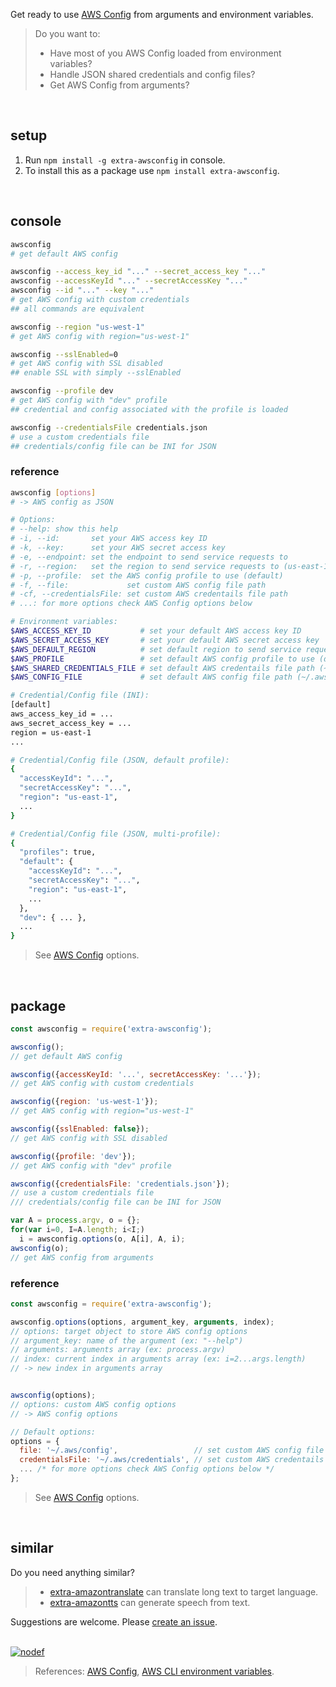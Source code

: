 Get ready to use [AWS Config] from arguments and environment variables.
> Do you want to:
> - Have most of you AWS Config loaded from environment variables?
> - Handle JSON shared credentials and config files?
> - Get AWS Config from arguments?
<br>


## setup

1. Run `npm install -g extra-awsconfig` in console.
2. To install this as a package use `npm install extra-awsconfig`.
<br>


## console

```bash
awsconfig
# get default AWS config

awsconfig --access_key_id "..." --secret_access_key "..."
awsconfig --accessKeyId "..." --secretAccessKey "..."
awsconfig --id "..." --key "..."
# get AWS config with custom credentials
## all commands are equivalent

awsconfig --region "us-west-1"
# get AWS config with region="us-west-1"

awsconfig --sslEnabled=0
# get AWS config with SSL disabled
## enable SSL with simply --sslEnabled

awsconfig --profile dev
# get AWS config with "dev" profile
## credential and config associated with the profile is loaded

awsconfig --credentialsFile credentials.json
# use a custom credentials file
## credentials/config file can be INI for JSON
```

### reference

```bash
awsconfig [options]
# -> AWS config as JSON

# Options:
# --help: show this help
# -i, --id:       set your AWS access key ID
# -k, --key:      set your AWS secret access key
# -e, --endpoint: set the endpoint to send service requests to
# -r, --region:   set the region to send service requests to (us-east-1)
# -p, --profile:  set the AWS config profile to use (default)
# -f, --file:             set custom AWS config file path
# -cf, --credentialsFile: set custom AWS credentails file path
# ...: for more options check AWS Config options below

# Environment variables:
$AWS_ACCESS_KEY_ID           # set your default AWS access key ID
$AWS_SECRET_ACCESS_KEY       # set your default AWS secret access key
$AWS_DEFAULT_REGION          # set default region to send service requests to (us-east-1)
$AWS_PROFILE                 # set default AWS config profile to use (default)
$AWS_SHARED_CREDENTIALS_FILE # set default AWS credentails file path (~/.aws/credentials)
$AWS_CONFIG_FILE             # set default AWS config file path (~/.aws/config)

# Credential/Config file (INI):
[default]
aws_access_key_id = ...
aws_secret_access_key = ...
region = us-east-1
...

# Credential/Config file (JSON, default profile):
{
  "accessKeyId": "...",
  "secretAccessKey": "...",
  "region": "us-east-1",
  ...
}

# Credential/Config file (JSON, multi-profile):
{
  "profiles": true,
  "default": {
    "accessKeyId": "...",
    "secretAccessKey": "...",
    "region": "us-east-1",
    ...
  },
  "dev": { ... },
  ...
}
```
> See [AWS Config] options.
<br>


## package

```javascript
const awsconfig = require('extra-awsconfig');

awsconfig();
// get default AWS config

awsconfig({accessKeyId: '...', secretAccessKey: '...'});
// get AWS config with custom credentials

awsconfig({region: 'us-west-1'});
// get AWS config with region="us-west-1"

awsconfig({sslEnabled: false});
// get AWS config with SSL disabled

awsconfig({profile: 'dev'});
// get AWS config with "dev" profile

awsconfig({credentialsFile: 'credentials.json'});
// use a custom credentials file
/// credentials/config file can be INI for JSON

var A = process.argv, o = {};
for(var i=0, I=A.length; i<I;)
  i = awsconfig.options(o, A[i], A, i);
awsconfig(o);
// get AWS config from arguments
```

### reference

```javascript
const awsconfig = require('extra-awsconfig');

awsconfig.options(options, argument_key, arguments, index);
// options: target object to store AWS config options
// argument_key: name of the argument (ex: "--help")
// arguments: arguments array (ex: process.argv)
// index: current index in arguments array (ex: i=2...args.length)
// -> new index in arguments array


awsconfig(options);
// options: custom AWS config options
// -> AWS config options

// Default options:
options = {
  file: '~/.aws/config',                 // set custom AWS config file path
  credentialsFile: '~/.aws/credentials', // set custom AWS credentails file path
  ... /* for more options check AWS Config options below */
};
```
> See [AWS Config] options.
<br>


## similar

Do you need anything similar?
> - [extra-amazontranslate] can translate long text to target language.
> - [extra-amazontts] can generate speech from text.

Suggestions are welcome. Please [create an issue]. 
<br><br>


[![nodef](https://i.imgur.com/eO4zcjv.jpg)](https://nodef.github.io)
> References: [AWS Config], [AWS CLI environment variables].

[AWS Config]: https://docs.aws.amazon.com/AWSJavaScriptSDK/latest/AWS/Config.html#constructor_details
[extra-amazontranslate]: https://www.npmjs.com/package/extra-amazontranslate
[extra-amazontts]: https://www.npmjs.com/package/extra-amazontts
[create an issue]: https://github.com/nodef/extra-awsconfig/issues
[AWS CLI environment variables]: https://docs.aws.amazon.com/cli/latest/userguide/cli-configure-envvars.html
